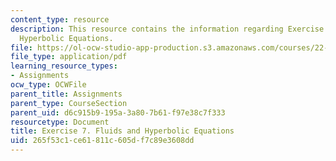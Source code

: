 ```yaml
---
content_type: resource
description: This resource contains the information regarding Exercise 7. Fluids and
  Hyperbolic Equations.
file: https://ol-ocw-studio-app-production.s3.amazonaws.com/courses/22-15-essential-numerical-methods-fall-2014/265f53c1ce61811c605df7c89e3608dd_MIT22_15F14_ex07.pdf
file_type: application/pdf
learning_resource_types:
- Assignments
ocw_type: OCWFile
parent_title: Assignments
parent_type: CourseSection
parent_uid: d6c915b9-195a-3a80-7b61-f97e38c7f333
resourcetype: Document
title: Exercise 7. Fluids and Hyperbolic Equations
uid: 265f53c1-ce61-811c-605d-f7c89e3608dd
---
```

